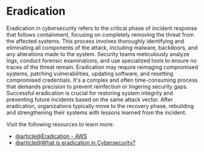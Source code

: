 # Eradication

Eradication in cybersecurity refers to the critical phase of incident response that follows containment, focusing on completely removing the threat from the affected systems. This process involves thoroughly identifying and eliminating all components of the attack, including malware, backdoors, and any alterations made to the system. Security teams meticulously analyze logs, conduct forensic examinations, and use specialized tools to ensure no traces of the threat remain. Eradication may require reimaging compromised systems, patching vulnerabilities, updating software, and resetting compromised credentials. It's a complex and often time-consuming process that demands precision to prevent reinfection or lingering security gaps. Successful eradication is crucial for restoring system integrity and preventing future incidents based on the same attack vector. After eradication, organizations typically move to the recovery phase, rebuilding and strengthening their systems with lessons learned from the incident.

Visit the following resources to learn more:

- [@article@Eradication - AWS](https://docs.aws.amazon.com/whitepapers/latest/aws-security-incident-response-guide/eradication.html)
- [@article@What is eradication in Cybersecurity?](https://heimdalsecurity.com/blog/what-is-eradication-in-cybersecurity/)